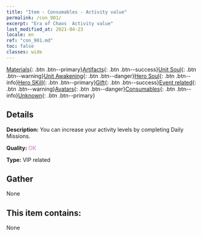 ```yaml
---
title: "Item - Consumables - Activity value"
permalink: /con_901/
excerpt: "Era of Chaos  Activity value"
last_modified_at: 2021-04-23
locale: en
ref: "con_901.md"
toc: false
classes: wide
---
```

 [Materials](/Items/){: .btn .btn--primary}[Artifacts](/Items/Artifacts/){: .btn .btn--success}[Unit Soul](/Items/UnitSoul/){: .btn .btn--warning}[Unit Awakening](/Items/UnitAwakening/){: .btn .btn--danger}[Hero Soul](/Items/HeroSoul/){: .btn .btn--info}[Hero SKill](/Items/HeroSkill/){: .btn .btn--primary}[Gift](/Items/Gift/){: .btn .btn--success}[Event related](/Items/Events/){: .btn .btn--warning}[Avatars](/Items/Avatars/){: .btn .btn--danger}[Consumables](/Items/Consumables/){: .btn .btn--info}[Unknown](/Items/Unknown/){: .btn .btn--primary}

## Details
 **Description:** You can increase your activity levels by completing Daily Missions.

 **Quality:** <span style="color: #DA70D6">OK</span>

 **Type:** VIP related

## Gather

  None

## This item contains:

  None

